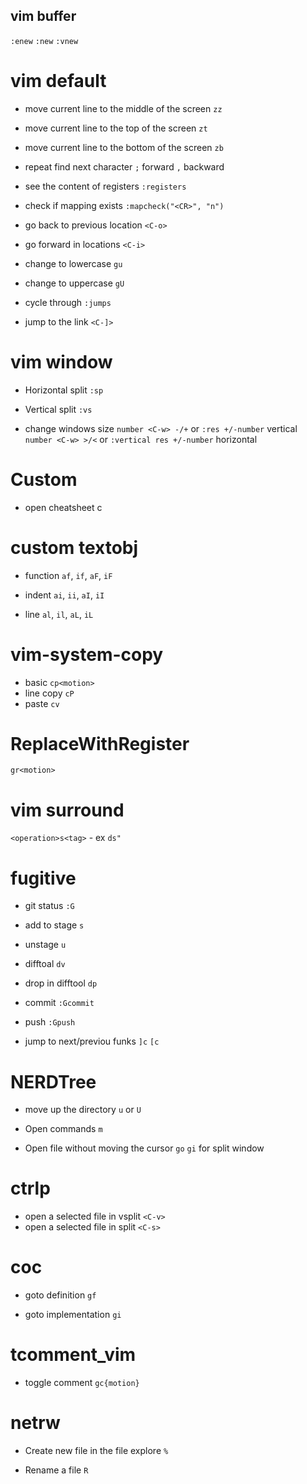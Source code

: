 ## vim buffer
`:enew` `:new` `:vnew`

# vim default
- move current line to the middle of the screen
`zz`

- move current line to the top of the screen
`zt`

- move current line to the bottom of the screen
`zb`

- repeat find next character
`;` forward
`,` backward

- see the content of registers
`:registers` 

- check if mapping exists
`:mapcheck("<CR>", "n")`

- go back to previous location
`<C-o>`

- go forward in locations
`<C-i>`

- change to lowercase
`gu`

- change to uppercase
`gU`

- cycle through
`:jumps`

- jump to the link
`<C-]>`

# vim window
- Horizontal split
`:sp`

- Vertical split
`:vs`

- change windows size
`number <C-w> -/+` or `:res +/-number` vertical
`number <C-w> >/<` or `:vertical res +/-number` horizontal

# Custom
- open cheatsheet
<leader>c

# custom textobj
- function
`af`, `if`, `aF`, `iF`

- indent
`ai`, `ii`, `aI`, `iI`

- line
`al`, `il`, `aL`, `iL`

# vim-system-copy
- basic
`cp<motion>`
- line copy
`cP`
- paste
`cv`

# ReplaceWithRegister
`gr<motion>`

# vim surround
`<operation>s<tag>` - ex `ds"`

# fugitive
- git status
`:G`

- add to stage
`s`

- unstage
`u`

- difftoal
`dv`

- drop in difftool
`dp`

- commit
`:Gcommit`

- push
`:Gpush`

- jump to next/previou funks
`]c` `[c`

# NERDTree
- move up the directory
`u` or `U`

- Open commands
`m`

- Open file without moving the cursor
`go`
`gi` for split window

# ctrlp
- open a selected file in vsplit
`<C-v>`
- open a selected file in split
`<C-s>`

# coc
- goto definition
`gf`

- goto implementation
`gi`

# tcomment_vim
- toggle comment
`gc{motion}`


# netrw
- Create new file in the file explore
`%`

- Rename a file
`R`
